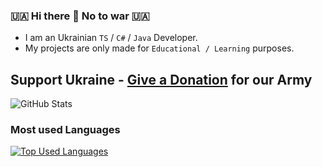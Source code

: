 ### 🇺🇦 Hi there 👋 No to war 🇺🇦

- I am an Ukrainian `TS` / `C#` / `Java` Developer.
- My projects are only made for `Educational / Learning` purposes.

## Support Ukraine - [Give a Donation](https://bank.gov.ua/en/about/support-the-armed-forces) for our Army

![GitHub Stats](https://github-readme-stats.vercel.app/api?username=Luminate-D&show_icons=true&theme=merko)

### Most used Languages
[![Top Used Languages](https://github-readme-stats.vercel.app/api/top-langs/?username=Luminate-D&layout=compact)](https://github.com/anuraghazra/github-readme-stats)
